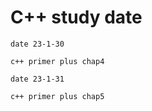 # C++ study date

```
date 23-1-30

c++ primer plus chap4
```

```
date 23-1-31

c++ primer plus chap5
```